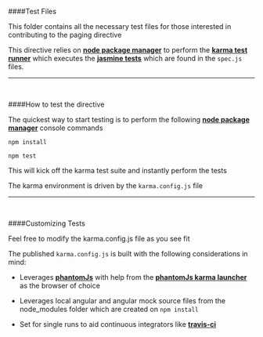 ####Test Files

This folder contains all the necessary test files for those interested in contributing to the paging directive

This directive relies on **[node package manager](https://www.npmjs.com/)** to perform the **[karma test runner](http://karma-runner.github.io/)** which executes the  **[jasmine tests](http://jasmine.github.io/)** which are found in the `spec.js` files. 

---
<br/>

####How to test the directive

The quickest way to start testing is to perform the following **[node package manager](https://www.npmjs.com/)** console commands 

`npm install`

`npm test`

This will kick off the karma test suite and instantly perform the tests

The karma environment is driven by the `karma.config.js` file

---
<br/>

####Customizing Tests 

Feel free to modify the karma.config.js file as you see fit

The published `karma.config.js` is built with the following considerations in mind:

- Leverages **[phantomJs](http://phantomjs.org/)** with help from the **[phantomJs karma launcher](https://www.npmjs.com/package/karma-phantomjs-launcher)** as the browser of choice

- Leverages local angular and angular mock source files from the node_modules folder which are created on `npm install`

- Set for single runs to aid continuous integrators like **[travis-ci](https://travis-ci.org/brantwills/Angular-Paging)**







